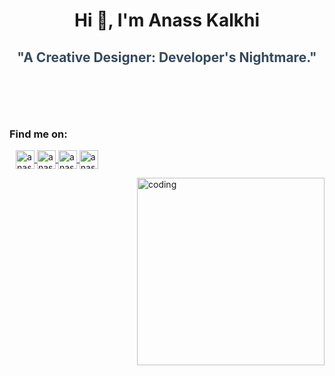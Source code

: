<h1 align="center">Hi 👋, I'm Anass Kalkhi</h1>
<h2 align="center" style="font-weight: bold; color: #34495e; margin-bottom: 100px;">"A Creative Designer: Developer's Nightmare."</h2>
<h3>Find me on:</h3>
<p align="left">
  <a href="https://www.linkedin.com/in/anass-kalkhi-b994a72b4/" target="_blank">
    <img align="center" style="margin-left: 10px;" src="https://raw.githubusercontent.com/rahuldkjain/github-profile-readme-generator/master/src/images/icons/Social/linked-in-alt.svg" alt="anasskalkhi" height="30" width="30" />
  </a>
  <a href="https://x.com/Anas13764089068" target="_blank">
    <img align="center" src="https://raw.githubusercontent.com/rahuldkjain/github-profile-readme-generator/master/src/images/icons/Social/twitter.svg" alt="anass kalkhi" height="30" width="30" />
  </a>
  <a href="https://www.facebook.com/profile.php?id=100093637553469" target="_blank">
    <img align="center" src="https://raw.githubusercontent.com/rahuldkjain/github-profile-readme-generator/master/src/images/icons/Social/facebook.svg" alt="anass" height="30" width="30" />
  </a>
  <a href="https://www.instagram.com/mc_sll/" target="_blank">
    <img align="center" src="https://raw.githubusercontent.com/rahuldkjain/github-profile-readme-generator/master/src/images/icons/Social/instagram.svg" alt="anass" height="30" width="30" />
  </a>
</p>
<img align="right" alt="coding" width="300" src="https://media.tenor.com/A-xepNszV9YAAAAi/ai-bot.gif" />
